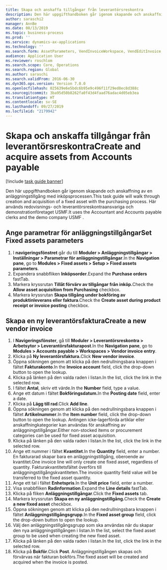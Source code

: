 ```yaml
---
title: Skapa och anskaffa tillgångar från leverantörsreskontra
description: Den här uppgifthandboken går igenom skapande och anskaffning av en anläggningstillgång med inköpsprocessen.
author: saraschi2
manager: AnnBe
ms.date: 08/13/2019
ms.topic: business-process
ms.prod: ''
ms.service: dynamics-ax-applications
ms.technology: ''
ms.search.form: AssetParameters, VendInvoiceWorkspace, VendEditInvoice, VendTableLookup, InventItemIdLookupSimple, AssetTable
audience: Application User
ms.reviewer: roschlom
ms.search.scope: Core, Operations
ms.search.region: Global
ms.author: saraschi
ms.search.validFrom: 2016-06-30
ms.dyn365.ops.version: Version 7.0.0
ms.openlocfilehash: 025639e6e5bdc6b95e9c496f11f29ed8ec8d388c
ms.sourcegitcommit: 3ba95d50b8262fa0f43d4faad76adac4d05eb3ea
ms.translationtype: HT
ms.contentlocale: sv-SE
ms.lasthandoff: 09/27/2019
ms.locfileid: "2179942"
---
```

# <a name="create-and-acquire-assets-from-accounts-payable"></a><span data-ttu-id="b6b82-103">Skapa och anskaffa tillgångar från leverantörsreskontra</span><span class="sxs-lookup"><span data-stu-id="b6b82-103">Create and acquire assets from Accounts payable</span></span>

[!include [task guide banner](../../includes/task-guide-banner.md)]

<span data-ttu-id="b6b82-104">Den här uppgifthandboken går igenom skapande och anskaffning av en anläggningstillgång med inköpsprocessen.</span><span class="sxs-lookup"><span data-stu-id="b6b82-104">This task guide will walk through creation and acquisition of a fixed asset with the purchasing process.</span></span>  <span data-ttu-id="b6b82-105">Här används redovisnings- och leverantörsreskontraansvariga och demonstrationföretaget USMF.</span><span class="sxs-lookup"><span data-stu-id="b6b82-105">It uses the Accountant and Accounts payable clerks and the demo company USMF .</span></span>


## <a name="set-fixed-assets-parameters"></a><span data-ttu-id="b6b82-106">Ange parametrar för anläggningstillgångar</span><span class="sxs-lookup"><span data-stu-id="b6b82-106">Set Fixed assets parameters</span></span>
1. <span data-ttu-id="b6b82-107">I **navigeringsfönstret** går du till **Moduler > Anläggningstillgångar > Inställningar > Parametrar för anläggningstillgångar**.</span><span class="sxs-lookup"><span data-stu-id="b6b82-107">In the **Navigation pane**, go to **Modules > Fixed assets > Setup > Fixed assets parameters**.</span></span>
2. <span data-ttu-id="b6b82-108">Expandera snabbfliken **Inköpsorder**.</span><span class="sxs-lookup"><span data-stu-id="b6b82-108">Expand the **Purchase orders** fastTab.</span></span>
3. <span data-ttu-id="b6b82-109">Markera kryssrutan **Tillåt förvärv av tillgångar från inköp.**</span><span class="sxs-lookup"><span data-stu-id="b6b82-109">Check the **Allow asset acquisition from Purchasing** checkbox.</span></span>
4. <span data-ttu-id="b6b82-110">Markera kryssrutan **Skapa tillgång under bokföring av produktinleverans eller faktura**.</span><span class="sxs-lookup"><span data-stu-id="b6b82-110">Check the **Create asset during product receipt or invoice posting** checkbox.</span></span>

## <a name="create-a-new-vendor-invoice"></a><span data-ttu-id="b6b82-111">Skapa en ny leverantörsfaktura</span><span class="sxs-lookup"><span data-stu-id="b6b82-111">Create a new vendor invoice</span></span>
1. <span data-ttu-id="b6b82-112">I **Navigeringsfönster**, gå till **Moduler > Leverantörsreskontra > Arbetsytor > Leverantörsfakturapost**.</span><span class="sxs-lookup"><span data-stu-id="b6b82-112">In the **Navigation pane**, go to **Modules > Accounts payable > Workspaces > Vendor invoice entry**.</span></span>
2. <span data-ttu-id="b6b82-113">Klicka på **Ny leverantörsfaktura.**</span><span class="sxs-lookup"><span data-stu-id="b6b82-113">Click **New vendor invoice**.</span></span>
3. <span data-ttu-id="b6b82-114">Öppna sökningen genom att klicka på den nedrullningsbara knappen i fältet **Fakturakonto**.</span><span class="sxs-lookup"><span data-stu-id="b6b82-114">In the **Invoice account** field, click the drop-down button to open the lookup.</span></span>
4. <span data-ttu-id="b6b82-115">Klicka på länken på den valda raden i listan.</span><span class="sxs-lookup"><span data-stu-id="b6b82-115">In the list, click the link in the selected row.</span></span>
5. <span data-ttu-id="b6b82-116">I fältet **Antal**, skriv ett värde.</span><span class="sxs-lookup"><span data-stu-id="b6b82-116">In the **Number** field, type a value.</span></span>
6. <span data-ttu-id="b6b82-117">Ange ett datum i fältet **Bokföringsdatum.**</span><span class="sxs-lookup"><span data-stu-id="b6b82-117">In the **Posting date** field, enter a date.</span></span>
7. <span data-ttu-id="b6b82-118">Klicka på **Lägg till rad**.</span><span class="sxs-lookup"><span data-stu-id="b6b82-118">Click **Add line**.</span></span>
8. <span data-ttu-id="b6b82-119">Öppna sökningen genom att klicka på den nedrullningsbara knappen i fältet **Artikelnummer**.</span><span class="sxs-lookup"><span data-stu-id="b6b82-119">In the **Item number** field, click the drop-down button to open the lookup.</span></span> <span data-ttu-id="b6b82-120">Antingen icke-lagerförda artiklar eller anskaffningkategorier kan användas för anskaffning av anläggningstillgångar.</span><span class="sxs-lookup"><span data-stu-id="b6b82-120">Either non-stocked items or procurement categories can be used for fixed asset acquisition.</span></span>  
9. <span data-ttu-id="b6b82-121">Klicka på länken på den valda raden i listan.</span><span class="sxs-lookup"><span data-stu-id="b6b82-121">In the list, click the link in the selected row.</span></span>
10. <span data-ttu-id="b6b82-122">Ange ett nummer i fältet **Kvantitet**.</span><span class="sxs-lookup"><span data-stu-id="b6b82-122">In the **Quantity** field, enter a number.</span></span> <span data-ttu-id="b6b82-123">En fakturarad skapar bara en anläggningstillgång, oberoende av kvantitet.</span><span class="sxs-lookup"><span data-stu-id="b6b82-123">One invoice line will only create one fixed asset, regardless of quantity.</span></span> <span data-ttu-id="b6b82-124">Fakturakvantitetsfältet överförs till anläggningstillgångskvantiteten.</span><span class="sxs-lookup"><span data-stu-id="b6b82-124">The invoice quantity field value will be transferred to the fixed asset quantity.</span></span>  
11. <span data-ttu-id="b6b82-125">Ange ett tal i fältet **Enhetspris**.</span><span class="sxs-lookup"><span data-stu-id="b6b82-125">In the **Unit price** field, enter a number.</span></span>
12. <span data-ttu-id="b6b82-126">Visa snabbfliken **Radinformation**.</span><span class="sxs-lookup"><span data-stu-id="b6b82-126">Expand the **Line details** fastTab.</span></span>
13. <span data-ttu-id="b6b82-127">Klicka på fliken **Anläggningstillgångar**.</span><span class="sxs-lookup"><span data-stu-id="b6b82-127">Click the **Fixed assets** tab.</span></span>
14. <span data-ttu-id="b6b82-128">Markera kryssrutan **Skapa en ny anläggningstillgång.**</span><span class="sxs-lookup"><span data-stu-id="b6b82-128">Check the **Create a new fixed asset** checkbox.</span></span>
15. <span data-ttu-id="b6b82-129">Öppna sökningen genom att klicka på den nedrullningsbara knappen i fältet **Anläggningstillgångsgrupp**.</span><span class="sxs-lookup"><span data-stu-id="b6b82-129">In the **Fixed asset group** field, click the drop-down button to open the lookup.</span></span>
16. <span data-ttu-id="b6b82-130">Välj den anläggningstillgångsgrupp som ska användas när du skapar den nya anläggningstillgången i listan.</span><span class="sxs-lookup"><span data-stu-id="b6b82-130">In the list, select the fixed asset group to be used when creating the new fixed asset.</span></span>
17. <span data-ttu-id="b6b82-131">Klicka på länken på den valda raden i listan.</span><span class="sxs-lookup"><span data-stu-id="b6b82-131">In the list, click the link in the selected row.</span></span>
18. <span data-ttu-id="b6b82-132">Klicka på **Bokför**.</span><span class="sxs-lookup"><span data-stu-id="b6b82-132">Click **Post**.</span></span> <span data-ttu-id="b6b82-133">Anläggningstillgången skapas och förvärvas när fakturan bokförs.</span><span class="sxs-lookup"><span data-stu-id="b6b82-133">The fixed asset will be created and acquired when the invoice is posted.</span></span>  

